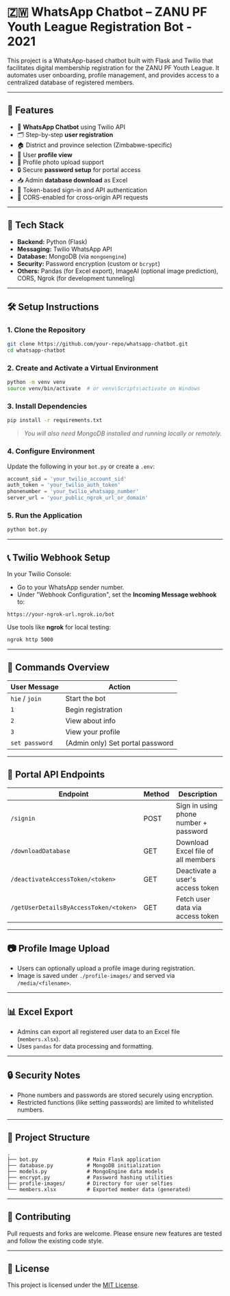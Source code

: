 
# 🇿🇼 WhatsApp Chatbot – ZANU PF Youth League Registration Bot - 2021 

This project is a WhatsApp-based chatbot built with Flask and Twilio that facilitates digital membership registration for the ZANU PF Youth League. It automates user onboarding, profile management, and provides access to a centralized database of registered members.

---

## 📌 Features

- 📲 **WhatsApp Chatbot** using Twilio API
- 🗂️ Step-by-step **user registration**
- 🏠 District and province selection (Zimbabwe-specific)
- 🧾 User **profile view**
- 📸 Profile photo upload support
- 🔒 Secure **password setup** for portal access
- 📥 Admin **database download** as Excel
- 🔑 Token-based sign-in and API authentication
- 🔄 CORS-enabled for cross-origin API requests

---

## 🚀 Tech Stack

- **Backend:** Python (Flask)
- **Messaging:** Twilio WhatsApp API
- **Database:** MongoDB (via `mongoengine`)
- **Security:** Password encryption (custom or `bcrypt`)
- **Others:** Pandas (for Excel export), ImageAI (optional image prediction), CORS, Ngrok (for development tunneling)

---

## 🛠️ Setup Instructions

### 1. Clone the Repository

```bash
git clone https://github.com/your-repo/whatsapp-chatbot.git
cd whatsapp-chatbot
```

### 2. Create and Activate a Virtual Environment

```bash
python -m venv venv
source venv/bin/activate  # or venv\Scripts\activate on Windows
```

### 3. Install Dependencies

```bash
pip install -r requirements.txt
```

> _You will also need MongoDB installed and running locally or remotely._

### 4. Configure Environment

Update the following in your `bot.py` or create a `.env`:

```python
account_sid = 'your_twilio_account_sid'
auth_token = 'your_twilio_auth_token'
phonenumber = 'your_twilio_whatsapp_number'
server_url = 'your_public_ngrok_url_or_domain'
```

### 5. Run the Application

```bash
python bot.py
```

---

## 📞 Twilio Webhook Setup

In your Twilio Console:

- Go to your WhatsApp sender number.
- Under "Webhook Configuration", set the **Incoming Message webhook** to:

```
https://your-ngrok-url.ngrok.io/bot
```

Use tools like **ngrok** for local testing:

```bash
ngrok http 5000
```

---

## 💬 Commands Overview

| User Message      | Action                            |
|------------------|-----------------------------------|
| `hie` / `join`   | Start the bot                     |
| `1`              | Begin registration                |
| `2`              | View about info                   |
| `3`              | View your profile                 |
| `set password`   | (Admin only) Set portal password  |

---

## 🔐 Portal API Endpoints

| Endpoint                              | Method | Description                          |
|--------------------------------------|--------|--------------------------------------|
| `/signin`                            | POST   | Sign in using phone number + password|
| `/downloadDatabase`                  | GET    | Download Excel file of all members   |
| `/deactivateAccessToken/<token>`     | GET    | Deactivate a user's access token     |
| `/getUserDetailsByAccessToken/<token>` | GET  | Fetch user data via access token     |

---

## 📷 Profile Image Upload

- Users can optionally upload a profile image during registration.
- Image is saved under `./profile-images/` and served via `/media/<filename>`.

---

## 📊 Excel Export

- Admins can export all registered user data to an Excel file (`members.xlsx`).
- Uses `pandas` for data processing and formatting.

---

## 🔒 Security Notes

- Phone numbers and passwords are stored securely using encryption.
- Restricted functions (like setting passwords) are limited to whitelisted numbers.

---

## 📁 Project Structure

```
.
├── bot.py                # Main Flask application
├── database.py           # MongoDB initialization
├── models.py             # MongoEngine data models
├── encrypt.py            # Password hashing utilities
├── profile-images/       # Directory for user selfies
└── members.xlsx          # Exported member data (generated)
```

---

## 🤝 Contributing

Pull requests and forks are welcome. Please ensure new features are tested and follow the existing code style.

---

## 📜 License

This project is licensed under the [MIT License](LICENSE).
